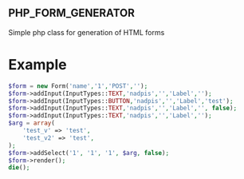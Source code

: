 ## PHP_FORM_GENERATOR

Simple php class for generation of HTML forms

# Example
```PHP
$form = new Form('name','1','POST','');
$form->addInput(InputTypes::TEXT,'nadpis','','Label','');
$form->addInput(InputTypes::BUTTON,'nadpis','','Label','test');
$form->addInput(InputTypes::TEXT,'nadpis','','Label','', false);
$form->addInput(InputTypes::TEXT,'nadpis','','Label','');
$arg = array(
	'test_v' => 'test',
	'test_v2' => 'test',
);
$form->addSelect('1', '1', '1', $arg, false);
$form->render();
die();
```